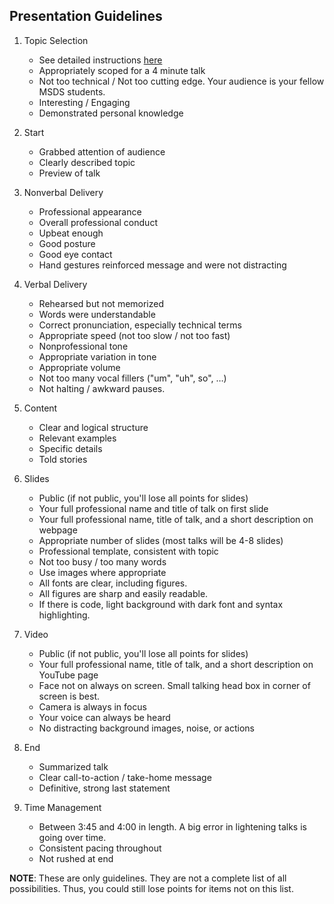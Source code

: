 Presentation Guidelines
-----

1. Topic Selection
    - See detailed instructions [here](https://github.com/brianspiering/communication_course/tree/master/7_presenting)
    - Appropriately scoped for a 4 minute talk
    - Not too technical / Not too cutting edge. Your audience is your fellow MSDS students.
    - Interesting / Engaging
    - Demonstrated personal knowledge
    
2. Start
    - Grabbed attention of audience
    - Clearly described topic
    - Preview of talk 

3. Nonverbal Delivery
    - Professional appearance
    - Overall professional conduct 
    - Upbeat enough
    - Good posture
    - Good eye contact 
    - Hand gestures reinforced message and were not distracting

4. Verbal Delivery
    - Rehearsed but not memorized 
    - Words were understandable 
    - Correct pronunciation, especially technical terms
    - Appropriate speed (not too slow / not too fast)
    - Nonprofessional tone
    - Appropriate variation in tone
    - Appropriate volume
    - Not too many vocal fillers ("um", "uh", so", …)
    - Not halting / awkward pauses.
    
5. Content 
    - Clear and logical structure
    - Relevant examples
    - Specific details
    - Told stories

6. Slides 
    - Public (if not public, you'll lose all points for slides)
    - Your full professional name and title of talk on first slide
    - Your full professional name, title of talk, and a short description on webpage
    - Appropriate number of slides (most talks will be 4-8 slides) 
    - Professional template, consistent with topic
    - Not too busy / too many words
    - Use images where appropriate
    - All fonts are clear, including figures.
    - All figures are sharp and easily readable.
    - If there is code, light background with dark font and syntax highlighting.
    
7. Video
    - Public (if not public, you'll lose all points for slides)
    - Your full professional name, title of talk, and a short description on YouTube page
    - Face not on always on screen. Small talking head box in corner of screen is best.
    - Camera is always in focus
    - Your voice can always be heard
    - No distracting background images, noise, or actions

2. End
    - Summarized talk
    - Clear call-to-action / take-home message
    - Definitive, strong last statement
    
8. Time Management
    - Between 3:45 and 4:00 in length. A big error in lightening talks is going over time.
    - Consistent pacing throughout
    - Not rushed at end

__NOTE__: These are only guidelines. They are not a complete list of all possibilities. Thus, you could still lose points for items not on this list.